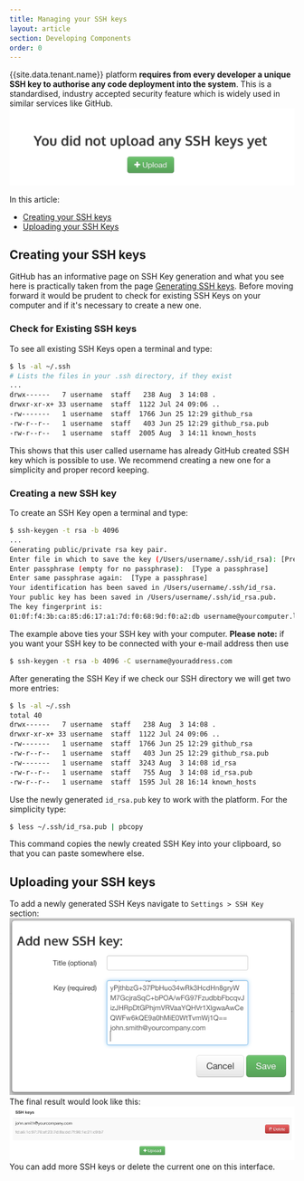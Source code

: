 ```yaml
---
title: Managing your SSH keys
layout: article
section: Developing Components
order: 0
---
```


{{site.data.tenant.name}} platform **requires from every developer a unique SSH key to authorise any code deployment into the system**. This is a standardised, industry accepted security feature which is widely used in similar services like GitHub.
![Add your SSH Key](/assets/img/developer-guide/ssh-keys/sshkeys-empty.png "Add your SSH Key")

In this article:

*   [Creating your SSH keys](#creating-your-ssh-keys)
*   [Uploading your SSH Keys](#uploading-your-ssh-keys)

## Creating your SSH keys

GitHub has an informative page on SSH Key generation and what you see here is practically taken from the page [Generating SSH keys](https://help.github.com/articles/generating-ssh-keys/). Before moving forward it would be prudent to check for existing SSH Keys on your computer and if it's necessary to create a new one.

### Check for Existing SSH keys

To see all existing SSH Keys open a terminal and type:
```sh
$ ls -al ~/.ssh
# Lists the files in your .ssh directory, if they exist
...
drwx------   7 username  staff   238 Aug  3 14:08 .
drwxr-xr-x+ 33 username  staff  1122 Jul 24 09:06 ..
-rw-------   1 username  staff  1766 Jun 25 12:29 github_rsa
-rw-r--r--   1 username  staff   403 Jun 25 12:29 github_rsa.pub
-rw-r--r--   1 username  staff  2005 Aug  3 14:11 known_hosts
```

This shows that this user called username has already GitHub created SSH key which is possible to use. We recommend creating a new one for a simplicity and proper record keeping.

### Creating a new SSH key

To create an SSH Key open a terminal and type:
```sh
$ ssh-keygen -t rsa -b 4096
...
Generating public/private rsa key pair.
Enter file in which to save the key (/Users/username/.ssh/id_rsa): [Press enter]
Enter passphrase (empty for no passphrase):  [Type a passphrase]
Enter same passphrase again:  [Type a passphrase]
Your identification has been saved in /Users/username/.ssh/id_rsa.
Your public key has been saved in /Users/username/.ssh/id_rsa.pub.
The key fingerprint is:
01:0f:f4:3b:ca:85:d6:17:a1:7d:f0:68:9d:f0:a2:db username@yourcomputer.local
```
The example above ties your SSH key with your computer.
**Please note:** if you want your SSH key to be connected with your e-mail address then use
```sh
$ ssh-keygen -t rsa -b 4096 -C username@youraddress.com
```
After generating the SSH Key if we check our SSH directory we will get two more entries:
```sh
$ ls -al ~/.ssh
total 40
drwx------   7 username  staff   238 Aug  3 14:08 .
drwxr-xr-x+ 33 username  staff  1122 Jul 24 09:06 ..
-rw-------   1 username  staff  1766 Jun 25 12:29 github_rsa
-rw-r--r--   1 username  staff   403 Jun 25 12:29 github_rsa.pub
-rw-------   1 username  staff  3243 Aug  3 14:08 id_rsa
-rw-r--r--   1 username  staff   755 Aug  3 14:08 id_rsa.pub
-rw-r--r--   1 username  staff  1595 Jul 28 16:14 known_hosts
```
Use the newly generated `id_rsa.pub` key to work with the platform. For the simplicity type:
```sh
$ less ~/.ssh/id_rsa.pub | pbcopy
```
This command copies the newly created SSH Key into your clipboard, so that you can paste somewhere else.

## Uploading your SSH keys

To add a newly generated SSH Keys navigate to `Settings > SSH Key` section:
![Adding the new SSH Key](/assets/img/developer-guide/ssh-keys/sshkeys-addnew-copied.png "Adding the new SSH Key")
The final result would look like this:
![Your SSH Keys](/assets/img/developer-guide/ssh-keys/sshkeys-key.png "Your SSH Keys")
You can add more SSH keys or delete the current one on this interface.
